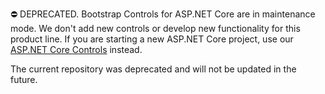 ⛔ DEPRECATED. Bootstrap Controls for ASP.NET Core are in maintenance mode. We don't add new controls or develop new functionality for this product line. If you are starting a new ASP.NET Core project, use our [ASP.NET Core Controls](https://demos.devexpress.com/aspnetcore/) instead.

The current repository was deprecated and will not be updated in the future.
